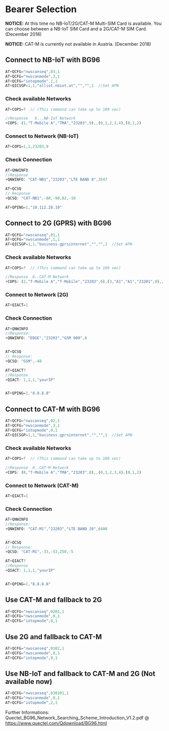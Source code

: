 Bearer Selection
===================

**NOTICE:** At this time no NB-IoT/2G/CAT-M Multi-SIM Card is available.  You can choose between a NB-IoT SIM Card and a 2G/CAT-M SIM Card. (December 2018)

**NOTICE:** CAT-M is currently not available in Austria. (December 2018)


Connect to NB-IoT with BG96
--------------------------------

```javascript
AT+QCFG="nwscanseq",03,1
AT+QCFG="nwscanmode",3,1
AT+QCFG="iotopmode",1,1
AT+QICSGP=1,1,"alliot.nbiot.at","","",1  //Set APN
``` 
### Check available Networks
```javascript 
AT+COPS=?  // (This command can take up to 180 sec)

//Response   9...NB-IoT Network
+COPS: (1,"T-Mobile A","TMA","23203",9),,(0,1,2,3,4),(0,1,2)
```

### Connect to Network (NB-IoT)
```javascript
AT+COPS=1,2,23203,9
```

### Check Connection 
```javascript 
AT+QNWINFO
//Response
+QNWINFO: "CAT-NB1","23203","LTE BAND 8",3547

AT+QCSQ
// Response
+QCSQ: "CAT-NB1",-80,-90,82,-10

AT+QPING=1,"10.112.28.10"

```


Connect to 2G (GPRS) with BG96
--------------------------------

```javascript
AT+QCFG="nwscanseq",01,1
AT+QCFG="nwscanmode",1,1
AT+QICSGP=1,1,"business.gprsinternet","","",1  //Set APN
```

### Check available Networks
```javascript 
AT+COPS=?  // (This command can take up to 180 sec)

//Response  8..CAT-M Network
+COPS: (2,"T-Mobile A","T-Mobile","23203",0),(3,"A1","A1","23201",0),,(0,1,2,3,4),(0,1,2)
```

### Connect to Network (2G)
```javascript
AT+QIACT=1
```

### Check Connection 
```javascript 
AT+QNWINFO
//Response:
+QNWINFO: "EDGE","23203","GSM 900",8


AT+QCSQ
// Response:
+QCSQ: "GSM",-48

AT+QIACT?
//Response
+QIACT: 1,1,1,"yourIP"


AT+QPING=1,"8.8.8.8"
```




Connect to CAT-M  with BG96
--------------------------------

```javascript
AT+QCFG="nwscanseq",02,1
AT+QCFG="nwscanmode",3,1
AT+QCFG="iotopmode",0,1
AT+QICSGP=1,1,"business.gprsinternet","","",1  //Set APN
```

### Check available Networks
```javascript 
AT+COPS=?  // (This command can take up to 180 sec)

//Response  8..CAT-M Network
+COPS: (0,"T-Mobile A","TMA","23203",8),,(0,1,2,3,4),(0,1,2)
```

### Connect to Network (CAT-M)
```javascript
AT+QIACT=1
```

### Check Connection 
```javascript 
AT+QNWINFO
//Response:
+QNWINFO: "CAT-M1","23203","LTE BAND 20",6400


AT+QCSQ
// Response:
+QCSQ: "CAT-M1",-33,-53,250,-5

AT+QIACT?
//Response
+QIACT: 1,1,1,"yourIP"


AT+QPING=1,"8.8.8.8"

```

Use CAT-M and fallback to 2G  
-------------------------------
```javascript
AT+QCFG="nwscanseq",0201,1  
AT+QCFG="nwscanmode",0,1  
AT+QCFG="iotopmode",0,1  
```

Use 2G and fallback to CAT-M
------------------------------
```javascript
AT+QCFG="nwscanseq",0102,1  
AT+QCFG="nwscanmode",0,1  
AT+QCFG="iotopmode",0,1  
```

Use NB-IoT and fallback to CAT-M and 2G  (Not available now)
-----------------------------------------------------------------
```javascript
AT+QCFG="nwscanseq",030201,1  
AT+QCFG="nwscanmode",0,1  
AT+QCFG="iotopmode",2,1  
```

Further Informations:  
Quectel_BG96_Network_Searching_Scheme_Introduction_V1.2.pdf @   https://www.quectel.com/Qdownload/BG96.html